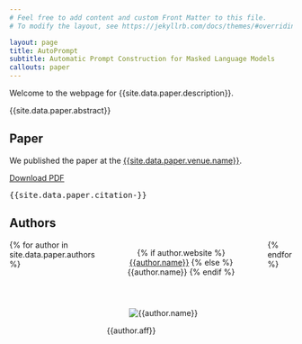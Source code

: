 ```yaml
---
# Feel free to add content and custom Front Matter to this file.
# To modify the layout, see https://jekyllrb.com/docs/themes/#overriding-theme-defaults

layout: page
title: AutoPrompt
subtitle: Automatic Prompt Construction for Masked Language Models
callouts: paper
---
```


Welcome to the webpage for {{site.data.paper.description}}.

{{site.data.paper.abstract}}

## Paper

We published the paper at the [{{site.data.paper.venue.name}}]({{site.data.paper.venue.link}}).

<div class="block">
    <a class="button" href="{{site.url}}{{site.baseurl}}{{site.data.paper.pdf}}">Download PDF</a>
</div>

<div class="block">
<pre>
{{site.data.paper.citation-}}
</pre>
</div>

## Authors

<div class="columns  is-multiline">
{% for author in site.data.paper.authors %}
<div class="column is-2-desktop is-3-tablet is-6-phone">
    <div class="card">
        <header class="card-header">
            <p class="card-header-title is-centered">
                {% if author.website %}
                <a href="{{author.website}}">{{author.name}}</a>
                {% else %}
                {{author.name}}
                {% endif  %}
            </p>
        </header>
        <div class="card-image">
        <figure class="image is-1by1">
            <img src="{{author.img}}" alt="{{author.name}}">
        </figure>
        </div>
        <div class="card-content">
            <div class="content">
                <p class="has-text-centered">{{author.aff}}</p>
            </div>
        </div>
    </div>
</div>
{% endfor %}
</div>